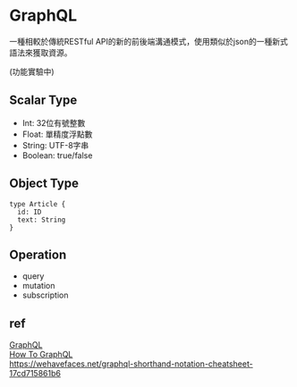 # GraphQL

一種相較於傳統RESTful API的新的前後端溝通模式，使用類似於json的一種新式語法來獲取資源。

(功能實驗中)


## Scalar Type
* Int: 32位有號整數
* Float: 單精度浮點數
* String: UTF-8字串
* Boolean: true/false

## Object Type
```
type Article {
  id: ID
  text: String
}
```

## Operation
* query
* mutation
* subscription

## ref
[GraphQL](https://graphql.org/learn/)  
[How To GraphQL](https://www.howtographql.com/)  
https://wehavefaces.net/graphql-shorthand-notation-cheatsheet-17cd715861b6
